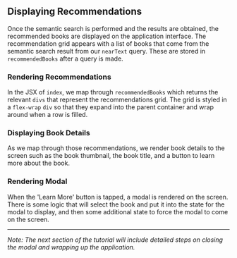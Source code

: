 ## Displaying Recommendations

Once the semantic search is performed and the results are obtained, the recommended books are displayed on the application interface. The recommendation grid appears with a list of books that come from the semantic search result from our `nearText` query. These are stored in `recommendedBooks` after a query is made.

### Rendering Recommendations
In the JSX of `index`, we map through `recommendedBooks` which returns the relevant `divs` that represent the recommendations grid. The grid is styled in a `flex-wrap` `div` so that they expand into the parent container and wrap around when a row is filled.

### Displaying Book Details
As we map through those recommendations, we render book details to the screen such as the book thumbnail, the book title, and a button to learn more about the book.

### Rendering Modal
When the 'Learn More' button is tapped, a modal is rendered on the screen. There is some logic that will select the book and put it into the state for the modal to display, and then some additional state to force the modal to come on the screen.

---
*Note: The next section of the tutorial will include detailed steps on closing the modal and wrapping up the application.*
